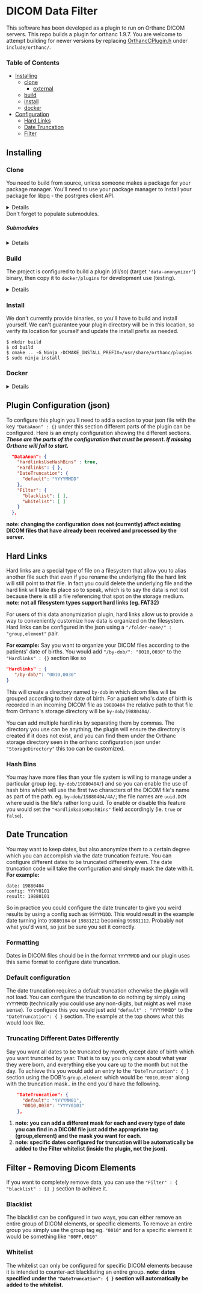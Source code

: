 # DICOM Data Filter
This software has been developed as a plugin to run on Orthanc DICOM servers. This repo builds a plugin for orthanc 1.9.7. You are welcome to attempt building for newer versions by replacing [OrthancCPlugin.h](https://book.orthanc-server.com/developers/creating-plugins.html#structure-of-the-plugins) under `include/orthanc/`.

### Table of Contents
 - [Installing](#installing)
   - [clone](#clone)
     - [external](#submodules)
   - [build](#build)
   - [install](#install)
   - [docker](#docker)
 - [Configuration](#plugin-configuration-json)
   - [Hard Links](#hard-links)
   - [Date Truncation](#date-truncation)
   - [Filter](#filter---removing-dicom-elements)


## Installing
### Clone
You need to build from source, unless someone makes a package for your package manager. You'll need to use your package manager to install your package for libpq - the postrgres client API.

<details>

```bash
# clone repo
git clone https://github.com/cppcooper/DICOM-data-filter.git orthanc-filter
cd orthanc-tmi
# develop is where all the action is
git checkout develop
# we need to populate submodules (googletest)
git submodule init
git submodule update
```

</details>
Don't forget to populate submodules.

##### Submodules
<details>
The submodules you need to initialize.
 
| Library | Purpose | URI |
|---------|---------|-----|
| [libpqxx](lib) | libpq wrapper | <ul><li>[external repo](https://github.com/jtv/libpqxx.git) <li>[docs - API](https://libpqxx.readthedocs.io/en/stable/a01382.html) |
| [nlohmann/json](lib) | json API | <ul><li>[external repo](https://github.com/nlohmann/json.git) <li>[docs - integration](https://github.com/nlohmann/json#integration) <li>[docs - API](https://nlohmann.github.io/json/api/basic_json/) |
| [googletest](lib) | unit testing | <ul><li>[external repo](https://github.com/google/googletest.git) |

</details>

### Build
 
The project is configured to build a plugin (dll/so) (target `'data-anonymizer'`) binary, then copy it to `docker/plugins` for development use (testing).

<details>
 
 To build and test the plugin. To [configure](#plugin-configuration-json)
 
```shell
$ cmake .. -G Ninja -B build
$ ninja -C build
$ sudo docker-compose up
```
 From there you just interact via the [adminer page](https://book.orthanc-server.com/users/docker.html#id3), that is [http://localhost:8042/](http://localhost:8042/).
 </details>
 
### Install
 
We don't currently provide binaries, so you'll have to build and install yourself. We can't guarantee your plugin directory will be in this location, so verify its location for yourself and update the install prefix as needed.
```shell
$ mkdir build
$ cd build
$ cmake .. -G Ninja -DCMAKE_INSTALL_PREFIX=/usr/share/orthanc/plugins
$ sudo ninja install
```

### Docker

<details>

To test locally you'll need to launch docker with..
```bash
$ sudo docker-compose up
```
This will launch 3 docker containers with images from Docker Hub:
 - `orthanc-server`: Custom image based on Archlinux with Orthanc server, all official plugins as well as dependencies needed for our plugin
 - `postgresql`: Official PostgreSQL docker image. Database.
 - `adminer`: Official Adminer docker image, use to manage PostgreSQL database.
 
Then you can proceed to test whatever in whatever way. The docker server reads a copy of the plugin binary from `docker/plugins/` (cmake configures the copy operation).

#### Build Image
To build the custom docker image instead of pulling from Docker Hub:
```bash
cd ./docker
docker image build .
```
Then update `docker-compose.yml` with the new image ID.
 
#### Windows Subsystem for Linux
When working in WSL, permissions may be an issue for docker mounting the persistent PostgreSQL data. By default Windows' file systems will be mounted under ``/mnt`` for WSL. To avoid permission issues with mounting docker's `/var/lib/postgresql/data` you'll need to change the volume for Postgres to any location that's native to your linux distribution.

You can edit `docker-compose.yml` where..
```bash
#instead of using
./docker/postgres:/var/lib/postgresql/data
#use this instead
~/docker/postgres:/var/lib/postgresql/data
```

</details>

## Plugin Configuration (json)
To configure this plugin you'll need to add a section to your json file with the key `"DataAnon" : {}` under this section different parts of the plugin can be configured. Here is an empty configuration showing the different sections. ***These are the parts of the configuration that must be present. If missing Orthanc will fail to start.***
```json
  "DataAnon": {
    "HardlinksUseHashBins" : true,
    "Hardlinks": { },
    "DateTruncation": {
      "default": "YYYYMMDD"
    },
    "Filter": {
      "blacklist": [ ],
      "whitelist": [ ]
    }
  },
  ```
**note:  changing the configuration does not (currently) affect existing DICOM files that have already been received and processed by the server.**

## Hard Links
Hard links are a special type of file on a filesystem that allow you to alias another file such that even if you rename the underlying file the hard link will still point to that file. In fact you could delete the underlying file and the hard link will take its place so to speak, which is to say the data is not lost because there is still a file referencing that spot on the storage medium. **note: not all filesystem types support hard links (eg. FAT32)**

For users of this data anonymization plugin, hard links allow us to provide a way to conveniently customize how data is organized on the filesystem. Hard links can be configured in the json using a `"/folder-name/" : "group,element"` pair.

**For example:**
Say you want to organize your DICOM files according to the patients' date of births. You would add `"/by-dob/": "0010,0030"` to the `"Hardlinks" : {}` section like so
```json
"Hardlinks" : {
   "/by-dob/": "0010,0030"
}
```
This will create a directory named `by-dob` in which dicom files will be grouped according to their date of birth. For a patient who's date of birth is recorded in an incoming DICOM file as `19880404` the relative path to that file from Orthanc's storage directory will be `by-dob/19880404/`.

You can add multiple hardlinks by separating them by commas. The directory you use can be anything, the plugin will ensure the directory is created if it does not exist, and you can find them under the Orthanc storage directory seen in the orthanc configuration json under `"StorageDirectory"` this too can be customized.

### Hash Bins
You may have more files than your file system is willing to manage under a particular group (eg. `by-dob/19880404/`) and so you can enable the use of hash bins which will use the first two characters of the DICOM file's name as part of the path. eg. `by-dob/19880404/4A/`; the file names are `uuid.DCM` where uuid is the file's rather long uuid. To enable or disable this feature you would set the `"HardlinksUseHashBins"` field accordingly (ie. `true` or `false`).

## Date Truncation
You may want to keep dates, but also anonymize them to a certain degree which you can accomplish via the date truncation feature. You can configure different dates to be truncated differently even. The date truncation code will take the configuration and simply mask the date with it.
**For example:**
```
date: 19880404
config: YYYY0101
result: 19880101
```
So in practice you could configure the date truncater to give you weird results by using a config such as `99YYM1DD`. This would result in the example date turning into `99880104` or `19881212` becoming `99881112`. Probably not what you'd want, so just be sure you set it correctly.

### Formatting
Dates in DICOM files should be in the format `YYYYMMDD` and our plugin uses this same format to configure date truncation.

### Default configuration
The date truncation requires a default truncation otherwise the plugin will not load. You can configure the truncation to do nothing by simply using `YYYYMMDD` (technically you could use any non-digits, but might as well make sense). To configure this you would just add `"default" : "YYYYMMDD"` to the `"DateTruncation": { }` section. The example at the top shows what this would look like.

### Truncating Different Dates Differently
Say you want all dates to be truncated by month, except date of birth which you want truncated by year. That is to say you only care about what year they were born, and everything else you care up to the month but not the day. To achieve this you would add an entry to the `"DateTruncation": { }` section using the DOB's `group,element` which would be `"0010,0030"` along with the truncation mask.. in the end you'd have the following.
```json
    "DateTruncation": {
      "default": "YYYYMM01",
      "0010,0030": "YYYY0101"
    },
```
1. **note: you can add a different mask for each and every type of date you can find in a DICOM file just add the appropriate tag (group,element) and the mask you want for each.**
2. **note: specific dates configured for truncation will be automatically be added to the Filter whitelist (inside the plugin, not the json).**

## Filter - Removing Dicom Elements
If you want to completely remove data, you can use the `"Filter" : { "blacklist" : [] }` section to achieve it.

### Blacklist
The blacklist can be configured in two ways, you can either remove an entire group of DICOM elements, or specific elements. To remove an entire group you simply use the group tag eg. `"0010"` and for a specific element it would be something like `"00FF,0010"`

### Whitelist
The whitelist can only be configured for specific DICOM elements because it is intended to counter-act blacklisting an entire group.
**note: dates specified under the `"DateTruncation": { }` section will automatically be added to the whitelist.**
